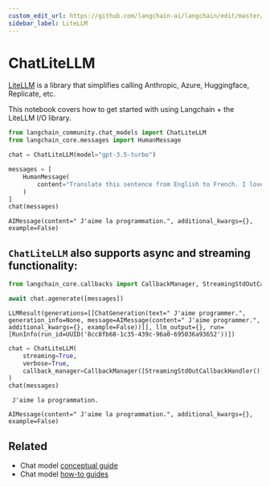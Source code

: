 ```yaml
---
custom_edit_url: https://github.com/langchain-ai/langchain/edit/master/docs/docs/integrations/chat/litellm.ipynb
sidebar_label: LiteLLM
---
```

# ChatLiteLLM

[LiteLLM](https://github.com/BerriAI/litellm) is a library that simplifies calling Anthropic, Azure, Huggingface, Replicate, etc. 

This notebook covers how to get started with using Langchain + the LiteLLM I/O library. 


```python
from langchain_community.chat_models import ChatLiteLLM
from langchain_core.messages import HumanMessage
```


```python
chat = ChatLiteLLM(model="gpt-3.5-turbo")
```


```python
messages = [
    HumanMessage(
        content="Translate this sentence from English to French. I love programming."
    )
]
chat(messages)
```



```output
AIMessage(content=" J'aime la programmation.", additional_kwargs={}, example=False)
```


## `ChatLiteLLM` also supports async and streaming functionality:


```python
from langchain_core.callbacks import CallbackManager, StreamingStdOutCallbackHandler
```


```python
await chat.agenerate([messages])
```



```output
LLMResult(generations=[[ChatGeneration(text=" J'aime programmer.", generation_info=None, message=AIMessage(content=" J'aime programmer.", additional_kwargs={}, example=False))]], llm_output={}, run=[RunInfo(run_id=UUID('8cc8fb68-1c35-439c-96a0-695036a93652'))])
```



```python
chat = ChatLiteLLM(
    streaming=True,
    verbose=True,
    callback_manager=CallbackManager([StreamingStdOutCallbackHandler()]),
)
chat(messages)
```
```output
 J'aime la programmation.
```


```output
AIMessage(content=" J'aime la programmation.", additional_kwargs={}, example=False)
```



## Related

- Chat model [conceptual guide](/docs/concepts/#chat-models)
- Chat model [how-to guides](/docs/how_to/#chat-models)
